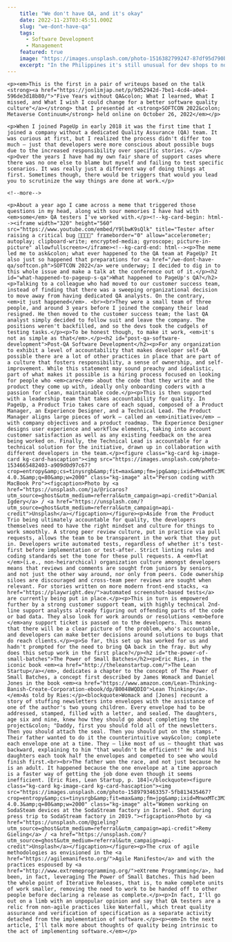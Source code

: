 ```yaml
---
    title: "We don't have QA, and it's okay"
    date: 2022-11-23T03:45:51.000Z
    slug: "we-dont-have-qa"
    tags:
      - Software Development
      - Management
    featured: true
    image: "https://images.unsplash.com/photo-1516382799247-87df95d790b7?crop=entropy&cs=tinysrgb&fit=max&fm=jpg&ixid=MnwxMTc3M3wwfDF8c2VhcmNofDF8fGNoZWNrfGVufDB8fHx8MTY2Nzk1NzcyMg&ixlib=rb-4.0.3&q=80&w=2000"
    excerpt: "In the Philippines it's still unusual for dev shops to not have dedicated QA analysts or testers, while I've been working in an organization that doesn't have dedicated QA for the past five years."
---
```

    <p><em>This is the first in a pair of writeups based on the talk <strong><a href="https://jonlimjap.net/p/9d52942d-7be1-4cd4-a0e4-596de3d18b80/">"Five Years without QA&colon; What I learned, What I missed, and What I wish I could change for a better software quality culture"</a></strong> that I presented at <strong>SOFTCON 2022&colon; Metaverse Continuum</strong> held online on October 26, 2022</em></p>
    
    <p>When I joined PageUp in early 2018 it was the first time that I joined a company without a dedicated Quality Assurance (QA) team. It was curious at first, but I realized the process didn't differ too much – just that developers were more conscious about possible bugs due to the increased responsibility over specific stories. </p> <p>Over the years I have had my own fair share of support cases where there was no one else to blame but myself and failing to test specific scenarios. It was really just a different way of doing things at first. Sometimes though, there would be triggers that would you lead you to scrutinize the way things are done at work.</p>
    
    <!--more-->

    <p>About a year ago I came across a meme that triggered those questions in my head, along with sour memories I have had with <em>some</em> QA testers I've worked with.</p><!--kg-card-begin: html--><iframe width="320" height="560" src="https://www.youtube.com/embed/Y9lbwK9sQlk" title="Tester after raising a critical bug 🤣🤣🤣🤣" frameborder="0" allow="accelerometer; autoplay; clipboard-write; encrypted-media; gyroscope; picture-in-picture" allowfullscreen></iframe><!--kg-card-end: html--><p>The meme led me to ask&colon; what ever happened to the QA team at PageUp? It also just so happened that preparations for <a href="/we-dont-have-qa/softcon.ph">SOFTCON 2022</a> were underway; I decided to dig in to this whole issue and make a talk at the conference out of it.</p><h2 id="what-happened-to-pageup-s-qa">What happened to PageUp's QA?</h2><p>Talking to a colleague who had moved to our customer success team, instead of finding that there was a sweeping organizational decision to move away from having dedicated QA analysts. On the contrary, <em>it just happened</em>. <br><br>They were a small team of three people, and around 3 years before I joined the company their lead resigned. He then moved to the customer success team; the last QA analyst simply decided to follow suit and leave the company. The positions weren't backfilled, and so the devs took the cudgels of testing tasks.</p><p>To be honest though, to make it work, <em>it's not as simple as that</em>.</p><h2 id="post-qa-software-development">Post-QA Software Development</h2><p>For any organization to exhibit a level of accountability that makes developer self-QA possible there are a lot of other practices in place that are part of a culture that fosters responsibility, a sense of ownership, and self-improvement. While this statement may sound preachy and idealistic, part of what makes it possible is a hiring process focused on looking for people who <em>care</em> about the code that they write and the product they come up with, ideally only onboarding coders with a passion for clean, maintainable code.</p><p>This is then supported with a leadership team that takes accountability for quality. In PageUp, a Product Trio takes care of each squad, composed of a Product Manager, an Experience Designer, and a Technical Lead. The Product Manager aligns large pieces of work – called an <em>initiative</em> – with company objectives and a product roadmap. The Experience Designer designs user experience and workflow elements, taking into account customer satisfaction as well as any existing feedback on the area being worked on. Finally, the Technical Lead is accountable for a technical solution for the initiative, drawn up in collaboration with different developers in the team.</p><figure class="kg-card kg-image-card kg-card-hascaption"><img src="https://images.unsplash.com/photo-1534665482403-a909d0d97c67?crop=entropy&amp;cs=tinysrgb&amp;fit=max&amp;fm=jpg&amp;ixid=MnwxMTc3M3wwfDF8c2VhcmNofDI0fHxjb2Rpbmd8ZW58MHx8fHwxNjY4NTY5NzU2&amp;ixlib=rb-4.0.3&amp;q=80&amp;w=2000" class="kg-image" alt="Person coding with MacBook Pro"><figcaption>Photo by <a href="https://unsplash.com/ja/@ricaros?utm_source=ghost&utm_medium=referral&utm_campaign=api-credit">Danial Igdery</a> / <a href="https://unsplash.com/?utm_source=ghost&utm_medium=referral&utm_campaign=api-credit">Unsplash</a></figcaption></figure><p>Aside from the Product Trio being ultimately accountable for quality, the developers themselves need to have the right mindset and culture for things to work smoothly. A strong peer review culture, put in practice via pull requests, allows the team to be transparent in the work that they put in. Developers write automated tests, regardless of whether it's test-first before implementation or test-after. Strict linting rules and coding standards set the tone for these pull requests. A <em>flat </em>(i.e., non-heirarchical) organization culture amongst developers means that reviews and comments are sought from juniors by seniors, and not just the other way around, nor only from peers. Code ownership siloes are discouraged and cross-team peer reviews are sought when relevant. For stories written on more modern front-end stacks, <a href="https://playwright.dev/">automated screenshot-based tests</a> are currently being put in place.</p><p>This in turn is empowered further by a strong customer support team, with highly technical 2nd-line support analysts already figuring out offending parts of the code or bad data. They also look for work arounds or resolutions <em>before </em>any support ticket is passed on to the developers. This means that there will be a clear picture of the problem, who's accountable, and developers can make better decisions around solutions to bugs that do reach clients.</p><p>So far, this set up has worked for us and hadn't prompted for the need to bring QA back in the fray. But why does this setup work in the first place?</p><h2 id="the-power-of-small-batches">The Power of Small Batches</h2><p>Eric Ries, in the iconic book <em><a href="http://theleanstartup.com/">The Lean Startup</a></em>, dedicates a chapter to the concept of The Power of Small Batches, a concept first described by James Womack and Daniel Jones in the book <em><a href="https://www.amazon.com/Lean-Thinking-Banish-Create-Corporation-ebook/dp/B0048WQDIO">Lean Thinking</a>. </em>As told by Ries:</p><blockquote>Womack and [Jones] recount a story of stuffing newsletters into envelopes with the assistance of one of the author's two young children. Every envelope had to be addressed, stamped, filled with a letter, and sealed. The daughters, age six and nine, knew how they should go about completing the project&colon; "Daddy, first you should fold all of the newsletters. Then you should attach the seal. Then you should put on the stamps." Their father wanted to do it the counterintuitive way&colon; complete each envelope one at a time. They – like most of us – thought that was backward, explaining to him "that wouldn't be efficient!" He and his daughters each took half the envelopes and competed to see who would finish first.<br><br>The father won the race, and not just because he is an adult. It happened because the one envelope at a time approach is a faster way of getting the job done even though it seems inefficient. [Eric Ries, Lean Startup, p. 184]</blockquote><figure class="kg-card kg-image-card kg-card-hascaption"><img src="https://images.unsplash.com/photo-1589793463357-5fb813435467?crop=entropy&amp;cs=tinysrgb&amp;fit=max&amp;fm=jpg&amp;ixid=MnwxMTc3M3wwfDF8c2VhcmNofDR8fG1hbnVmYWN0dXJpbmd8ZW58MHx8fHwxNjY4NTkyNDk2&amp;ixlib=rb-4.0.3&amp;q=80&amp;w=2000" class="kg-image" alt="Women working on SodaSteam devices at the SodaStream factory in Israel. Shot during press trip to SodaStream factory in 2019."><figcaption>Photo by <a href="https://unsplash.com/@gieling?utm_source=ghost&utm_medium=referral&utm_campaign=api-credit">Remy Gieling</a> / <a href="https://unsplash.com/?utm_source=ghost&utm_medium=referral&utm_campaign=api-credit">Unsplash</a></figcaption></figure><p>The crux of agile methodologies as envisioned in the <a href="https://agilemanifesto.org/">Agile Manifesto</a> and with the practices espoused by <a href="http://www.extremeprogramming.org/">eXtreme Programming</a>, had been, in fact, leveraging The Power of Small Batches. This had been the whole point of Iterative Releases, that is, to make complete units of work smaller, removing the need to work to be handed off to other people before declaring a release as complete.</p><p>In fact, I'll go out on a limb with an unpopular opinion and say that QA testers are a relic from non-agile practices like Waterfall, which treat quality assurance and verification of specification as a separate activity detached from the implementation of software.</p><p><em>In the next article, I'll talk more about thoughts of quality being intrinsic to the act of implementing software.</em></p>
